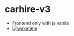 # carhire-v3
- Frontend only with js vanila
- [![wakatime](https://wakatime.com/badge/user/9d2db4cf-fab5-4ac9-859f-30c94a617589/project/f9ea9438-0656-4e62-a686-d55f71347bb2.svg)](https://wakatime.com/badge/user/9d2db4cf-fab5-4ac9-859f-30c94a617589/project/f9ea9438-0656-4e62-a686-d55f71347bb2)
